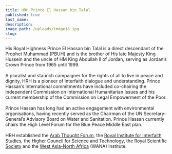 ```yaml
---
title: HRH Prince El Hassan bin Talal
published: true
last_name:
description:
image_path: /uploads/image18.jpg
slug:
---
```



His Royal Highness Prince El Hassan bin Talal is a direct descendant of the Prophet Muhammad (PBUH) and is the brother of His late Majesty King Hussein and the uncle of HM King Abdullah II of Jordan, serving as Jordan’s Crown Prince from 1965 until 1999.
<br>
<br>A pluralist and staunch campaigner for the rights of all to live in peace and dignity, HRH is a pioneer of Interfaith dialogue and understanding. Prince Hassan’s international commitments have included co-chairing the Independent Commission on International Humanitarian Issues and his current membership of the Commission on Legal Empowerment of the Poor.
<br>
<br>Prince Hassan has long had an active engagement with environmental organisations, having recently served as the Chairman of the UN Secretary-General’s Advisory Board on Water and Sanitation. Prince Hassan currently chairs the High Level Forum for the Blue Peace Middle East plan.
<br>
<br>HRH established the [Arab Thought Forum](http://www.atf.org.jo/?q=en), the [Royal Institute for Interfaith Studies](http://www.riifs.org/index.php/en/), the [Higher Council for Science and Technology](http://hcst.gov.jo/), the [Royal Scientific Society](http://www.rss.jo/) and the [West Asia-North Africa](http://wanainstitute.org/en) (WANA) Institute.